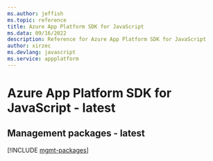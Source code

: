 ```yaml
---
ms.author: jeffish
ms.topic: reference
title: Azure App Platform SDK for JavaScript
ms.data: 09/16/2022
description: Reference for Azure App Platform SDK for JavaScript
author: xirzec
ms.devlang: javascript
ms.service: appplatform
---
```

# Azure App Platform SDK for JavaScript - latest

## Management packages - latest
[!INCLUDE [mgmt-packages](app-platform-mgmt-index.md)]